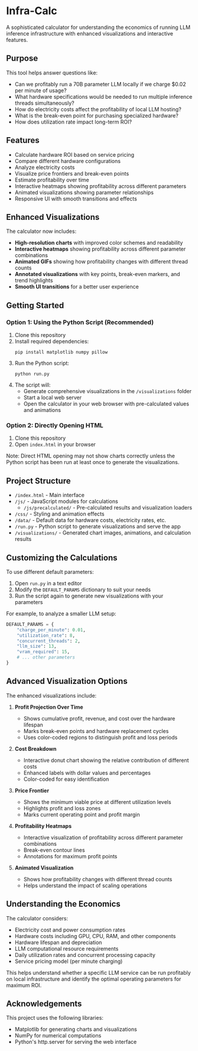 # Infra-Calc

A sophisticated calculator for understanding the economics of running LLM inference infrastructure with enhanced visualizations and interactive features.

## Purpose

This tool helps answer questions like:
- Can we profitably run a 70B parameter LLM locally if we charge $0.02 per minute of usage?
- What hardware specifications would be needed to run multiple inference threads simultaneously?
- How do electricity costs affect the profitability of local LLM hosting?
- What is the break-even point for purchasing specialized hardware?
- How does utilization rate impact long-term ROI?

## Features

- Calculate hardware ROI based on service pricing
- Compare different hardware configurations
- Analyze electricity costs
- Visualize price frontiers and break-even points
- Estimate profitability over time
- Interactive heatmaps showing profitability across different parameters
- Animated visualizations showing parameter relationships
- Responsive UI with smooth transitions and effects

## Enhanced Visualizations

The calculator now includes:

- **High-resolution charts** with improved color schemes and readability
- **Interactive heatmaps** showing profitability across different parameter combinations
- **Animated GIFs** showing how profitability changes with different thread counts
- **Annotated visualizations** with key points, break-even markers, and trend highlights
- **Smooth UI transitions** for a better user experience

## Getting Started

### Option 1: Using the Python Script (Recommended)

1. Clone this repository
2. Install required dependencies:
   ```
   pip install matplotlib numpy pillow
   ```
3. Run the Python script:
   ```
   python run.py
   ```
4. The script will:
   - Generate comprehensive visualizations in the `/visualizations` folder
   - Start a local web server
   - Open the calculator in your web browser with pre-calculated values and animations

### Option 2: Directly Opening HTML

1. Clone this repository
2. Open `index.html` in your browser

Note: Direct HTML opening may not show charts correctly unless the Python script has been run at least once to generate the visualizations.

## Project Structure

- `/index.html` - Main interface
- `/js/` - JavaScript modules for calculations
  - `/js/precalculated/` - Pre-calculated results and visualization loaders
- `/css/` - Styling and animation effects
- `/data/` - Default data for hardware costs, electricity rates, etc.
- `/run.py` - Python script to generate visualizations and serve the app
- `/visualizations/` - Generated chart images, animations, and calculation results

## Customizing the Calculations

To use different default parameters:

1. Open `run.py` in a text editor
2. Modify the `DEFAULT_PARAMS` dictionary to suit your needs
3. Run the script again to generate new visualizations with your parameters

For example, to analyze a smaller LLM setup:

```python
DEFAULT_PARAMS = {
    "charge_per_minute": 0.01,
    "utilization_rate": 8,
    "concurrent_threads": 2,
    "llm_size": 13,
    "vram_required": 15,
    # ... other parameters
}
```

## Advanced Visualization Options

The enhanced visualizations include:

1. **Profit Projection Over Time**
   - Shows cumulative profit, revenue, and cost over the hardware lifespan
   - Marks break-even points and hardware replacement cycles
   - Uses color-coded regions to distinguish profit and loss periods

2. **Cost Breakdown**
   - Interactive donut chart showing the relative contribution of different costs
   - Enhanced labels with dollar values and percentages
   - Color-coded for easy identification

3. **Price Frontier**
   - Shows the minimum viable price at different utilization levels
   - Highlights profit and loss zones
   - Marks current operating point and profit margin

4. **Profitability Heatmaps**
   - Interactive visualization of profitability across different parameter combinations
   - Break-even contour lines
   - Annotations for maximum profit points

5. **Animated Visualization**
   - Shows how profitability changes with different thread counts
   - Helps understand the impact of scaling operations

## Understanding the Economics

The calculator considers:

- Electricity cost and power consumption rates
- Hardware costs including GPU, CPU, RAM, and other components
- Hardware lifespan and depreciation
- LLM computational resource requirements
- Daily utilization rates and concurrent processing capacity
- Service pricing model (per minute charging)

This helps understand whether a specific LLM service can be run profitably on local infrastructure and identify the optimal operating parameters for maximum ROI.

## Acknowledgements

This project uses the following libraries:
- Matplotlib for generating charts and visualizations
- NumPy for numerical computations
- Python's http.server for serving the web interface
